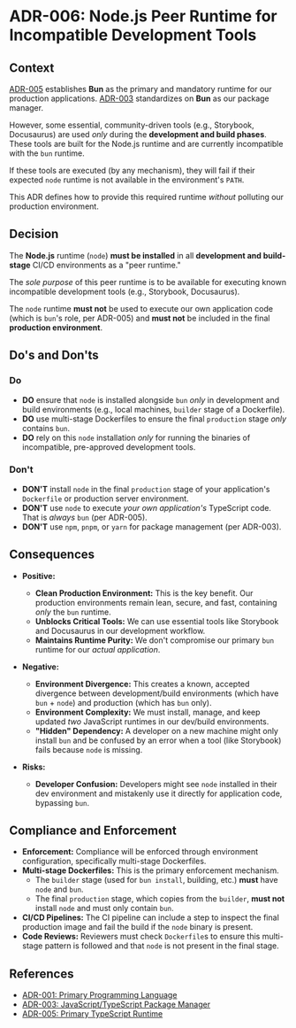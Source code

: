 # ADR-006: Node.js Peer Runtime for Incompatible Development Tools

## Context

[ADR-005](./ADR-005.md) establishes **Bun** as the primary and mandatory runtime for our production applications. [ADR-003](./ADR-003.md) standardizes on **Bun** as our package manager.

However, some essential, community-driven tools (e.g., Storybook, Docusaurus) are used _only_ during the **development and build phases**. These tools are built for the Node.js runtime and are currently incompatible with the `bun` runtime.

If these tools are executed (by any mechanism), they will fail if their expected `node` runtime is not available in the environment's `PATH`.

This ADR defines how to provide this required runtime _without_ polluting our production environment.

## Decision

The **Node.js** runtime (`node`) **must be installed** in all **development and build-stage** CI/CD environments as a "peer runtime."

The _sole purpose_ of this peer runtime is to be available for executing known incompatible development tools (e.g., Storybook, Docusaurus).

The `node` runtime **must not** be used to execute our own application code (which is `bun`'s role, per ADR-005) and **must not** be included in the final **production environment**.

## Do's and Don'ts

### Do

- **DO** ensure that `node` is installed alongside `bun` _only_ in development and build environments (e.g., local machines, `builder` stage of a Dockerfile).
- **DO** use multi-stage Dockerfiles to ensure the final `production` stage _only_ contains `bun`.
- **DO** rely on this `node` installation _only_ for running the binaries of incompatible, pre-approved development tools.

### Don't

- **DON'T** install `node` in the final `production` stage of your application's `Dockerfile` or production server environment.
- **DON'T** use `node` to execute _your own application's_ TypeScript code. That is _always_ `bun` (per ADR-005).
- **DON'T** use `npm`, `pnpm`, or `yarn` for package management (per ADR-003).

## Consequences

- **Positive:**

  - **Clean Production Environment:** This is the key benefit. Our production environments remain lean, secure, and fast, containing _only_ the `bun` runtime.
  - **Unblocks Critical Tools:** We can use essential tools like Storybook and Docusaurus in our development workflow.
  - **Maintains Runtime Purity:** We don't compromise our primary `bun` runtime for our _actual application_.

- **Negative:**

  - **Environment Divergence:** This creates a known, accepted divergence between development/build environments (which have `bun` + `node`) and production (which has `bun` only).
  - **Environment Complexity:** We must install, manage, and keep updated _two_ JavaScript runtimes in our dev/build environments.
  - **"Hidden" Dependency:** A developer on a new machine might only install `bun` and be confused by an error when a tool (like Storybook) fails because `node` is missing.

- **Risks:**
  - **Developer Confusion:** Developers might see `node` installed in their dev environment and mistakenly use it directly for application code, bypassing `bun`.

## Compliance and Enforcement

- **Enforcement:** Compliance will be enforced through environment configuration, specifically multi-stage Dockerfiles.
- **Multi-stage Dockerfiles:** This is the primary enforcement mechanism.
  - The `builder` stage (used for `bun install`, building, etc.) **must** have `node` and `bun`.
  - The final `production` stage, which copies from the `builder`, **must not** install `node` and must only contain `bun`.
- **CI/CD Pipelines:** The CI pipeline can include a step to inspect the final production image and fail the build if the `node` binary is present.
- **Code Reviews:** Reviewers must check `Dockerfile`s to ensure this multi-stage pattern is followed and that `node` is not present in the final stage.

## References

- [ADR-001: Primary Programming Language](./ADR-001.md)
- [ADR-003: JavaScript/TypeScript Package Manager](./ADR-003.md)
- [ADR-005: Primary TypeScript Runtime](./ADR-005.md)
